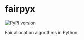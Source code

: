 # fairpyx
[![PyPI version](https://badge.fury.io/py/fairpyx.svg)](https://badge.fury.io/py/fairpyx)

Fair allocation algorithms in Python.


